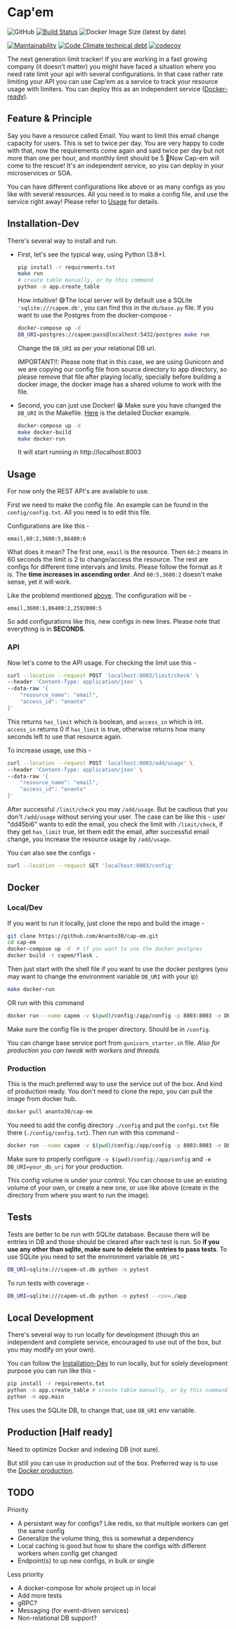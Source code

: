 # Cap'em

![GitHub](https://img.shields.io/github/license/Ananto30/cap-em)
[![Build Status](https://travis-ci.com/Ananto30/cap-em.svg?branch=master)](https://travis-ci.com/Ananto30/cap-em)
![Docker Image Size (latest by date)](https://img.shields.io/docker/image-size/ananto30/cap-em?logo=docker)

[![Maintainability](https://api.codeclimate.com/v1/badges/620b4efcf9e41d74cb00/maintainability)](https://codeclimate.com/github/Ananto30/cap-em/maintainability)
[![Code Climate technical debt](https://img.shields.io/codeclimate/tech-debt/Ananto30/cap-em?logo=Code%20Climate)](https://codeclimate.com/github/Ananto30/cap-em/trends/technical_debt)
[![codecov](https://codecov.io/gh/Ananto30/cap-em/branch/master/graph/badge.svg)](https://codecov.io/gh/Ananto30/cap-em)

The next generation limit tracker! If you are working in a fast growing company (it doesn't matter) you might have faced a situation where you need rate limit your api with several configurations. In that case rather rate limiting your API you can use Cap'em as a service to track your resource usage with limiters. You can deploy this as an independent service ([Docker-ready](https://hub.docker.com/r/ananto30/cap-em)).

## Feature & Principle

Say you have a resource called Email. You want to limit this email change capacity for users. This is set to twice per day. You are very happy to code with that, now the requirements come again and said twice per day but not more than one per hour, and monthly limit should be 5 🤬Now Cap-em will come to the rescue! It's an independent service, so you can deploy in your microservices or SOA.

You can have different configurations like above or as many configs as you like with several resources. All you need is to make a config file, and use the service right away! Please refer to [Usage](#Usage) for details.

## Installation-Dev

There's several way to install and run.

- First, let's see the typical way, using Python (3.8+). 
	```bash
	pip install -r requirements.txt
	make run
	# create table manually, or by this command
	python -m app.create_table
	```
	How intuitive! 😅The local server will by default use a SQLite `'sqlite:///capem.db'`, you can find this in the `db/base.py` file. If you want to use the Postgres from the docker-compose - 
	```bash
	docker-compose up -d
	DB_URI=postgres://capem:pass@localhost:5432/postgres make run
	```
	Change the `DB_URI` as per your relational DB uri.

	IMPORTANT!!: Please note that in this case, we are using Gunicorn and we are copying our config file from source directory to app directory, so please remove that file after playing locally, specially before building a docker image, the docker image has a shared volume to work with the file.

- Second, you can just use Docker! 😁 Make sure you have changed the `DB_URI` in the Makefile. [Here](#docker) is the detailed Docker example.
	```bash
	docker-compose up -d
	make docker-build
	make docker-run
	```

	It will start running in http://localhost:8003

## Usage

For now only the REST API's are available to use.

First we need to make the config file. An example can be found in the `config/config.txt`. All you need is to edit this file.

Configurations are like this - 
```
email,60:2,3600:5,86400:6
```
What does it mean? The first one, `email` is the resource. Then `60:2` means in 60 seconds the limit is 2 to change/access the resource. The rest are configs for different time intervals and limits. Please follow the format as it is. The **time increases in ascending order**. And `60:5,3600:2` doesn't make sense, yet it will work. 

Like the problemd mentioned [above](#feature--principle). The configuration will be - 
```
email,3600:1,86400:2,2592000:5
```
So add configurations like this, new configs in new lines. Please note that everything is in **SECONDS**.

### API

Now let's come to the API usage. For checking the limit use this - 
```bash
curl --location --request POST 'localhost:8003/limit/check' \
--header 'Content-Type: application/json' \
--data-raw '{
	"resource_name": "email",
	"access_id": "ananto"
}'
```
This returns `has_limit` which is boolean, and `access_in` which is int. `access_in` returns 0 if `has_limit` is true, otherwise returns how many seconds left to use that resource again.

To increase usage, use this - 
```bash
curl --location --request POST 'localhost:8003/add/usage' \
--header 'Content-Type: application/json' \
--data-raw '{
	"resource_name": "email",
	"access_id": "ananto"
}'
```
After successful `/limit/check` you may `/add/usage`. But be cautious that you don't `/add/usage` without serving your user. The case can be like this - user "dd45bi6" wants to edit the email, you check the limit with `/limit/check`, if they get `has_limit` true, let them edit the email, after successful email change, you increase the resource usage by `/add/usage`.


You can also see the configs -
```bash
curl --location --request GET 'localhost:8003/config'
```

## Docker

### Local/Dev

If you want to run it locally, just clone the repo and build the image -
```bash
git clone https://github.com/Ananto30/cap-em.git
cd cap-em
docker-compose up -d  # if you want to use the docker postgres
docker build -t capem/flask . 
```

Then just start with the shell file if you want to use the docker postgres (you may want to change the environment variable `DB_URI` with your ip)
```bash
make docker-run
```
OR run with this command 
```bash
docker run --name capem -v $(pwd)/config:/app/config -p 8003:8003 -e DB_URI=your_db_uri capem/flask
```
Make sure the config file is the proper directory. Should be in `/config`.

You can change base service port from `gunicorn_starter.sh` file. *Also for production you can tweak with workers and threads.*

### Production

This is the much preferred way to use the service out of the box. And kind of production ready. You don't need to clone the repo, you can pull the image from docker hub.
```bash
docker pull ananto30/cap-em
```
You need to add the config directory `./config` and put the `confgi.txt` file there (`./config/config.txt`). Then run with this command - 
```bash
docker run --name capem -v $(pwd)/config:/app/config -p 8003:8003 -e DB_URI=your_db_uri ananto30/cap-em
```
Make sure to properly configure `-v $(pwd)/config:/app/config` and `-e DB_URI=your_db_uri` for your production.

This config volume is under your control. You can choose to use an existing volume of your own, or create a new one, or use like above (create in the directory from where you want to run the image).


## Tests

Tests are better to be run with SQLite database. Because there will be entries in DB and those should be cleared after each test is run. So **if you use any other than sqlite, make sure to delete the entries to pass tests**. To use SQLite you need to set the environment variable `DB_URI` -
```bash
DB_URI=sqlite:///capem-ut.db python -m pytest 
```

To run tests with coverage - 
```bash
DB_URI=sqlite:///capem-ut.db python -m pytest --cov=./app
```

## Local Development

There's several way to run locally for development (though this an independent and complete service, encouraged to use out of the box, but you may modify on your own).

You can follow the [Installation-Dev](#installation-dev) to run locally, but for solely development purpose you can run like this - 

```bash
pip install -r requirements.txt
python -m app.create_table # create table manually, or by this command
python -m app.main
```
This uses the SQLite DB, to change that, use `DB_URI` env variable.


## Production [Half ready]

Need to optimize Docker and indexing DB (not sure).

But still you can use in production out of the box. Preferred way is to use the [Docker production](#production).


## TODO
Priority
- A persistant way for configs? Like redis, so that multiple workers can get the same config
- Generalize the volume thing, this is somewhat a dependency
- Local caching is good but how to share the configs with different workers when config get changed
- Endpoint(s) to up new configs, in bulk or single

Less priority
- A docker-compose for whole project up in local
- Add more tests
- gRPC?
- Messaging (for event-driven services)
- Non-relational DB support?
